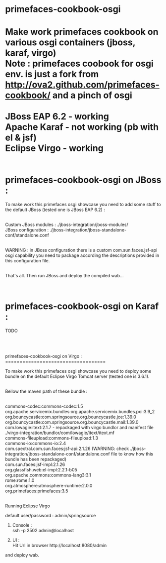 primefaces-cookbook-osgi
========================

Make work primefaces cookbook on various osgi containers (jboss, karaf, virgo) <br/>
Note : primefaces coobook for osgi env. is just a fork from http://ova2.github.com/primefaces-cookbook/ and a pinch of osgi<br/>
<br/>
JBoss EAP 6.2 - working <br/>
Apache Karaf  - not working (pb with el & jsf)<br/>
Eclipse Virgo - working <br/>
<br/>
<br/>
primefaces-cookbook-osgi on JBoss :
===================================

To make work this primefaces osgi showcase you need to add some stuff to the default JBoss (tested one is JBoss EAP 6.2) :<br/><br/>

Custom JBoss modules : ./jboss-integration/jboss-modules/ <br/>
JBoss configuration  : ./jboss-integration/jboss-standalone-conf/standalone.conf <br/><br/>

WARNING : in JBoss configuration there is a custom com.sun.faces.jsf-api osgi capability you need to package according the descriptions provided in this configuration file.<br/><br/>

That's all. Then run JBoss and deploy the compiled wab...<br/>
<br/>
<br/>

primefaces-cookbook-osgi on Karaf :
===================================

TODO<br/><br/>

<br/>
<br/>
primefaces-cookbook-osgi on Virgo :
===================================

To make work this primefaces osgi showcase you need to deploy some bundle on the default Eclipse Virgo Tomcat server (tested one is 3.6.1).<br/><br/>

Bellow the maven path of these bundle :<br/><br/>

commons-codec:commons-codec:1.5<br/>
org.apache.servicemix.bundles:org.apache.servicemix.bundles.poi:3.9_2<br/>
org.bouncycastle:com.springsource.org.bouncycastle.jce:1.39.0 <br/>
org.bouncycastle:com.springsource.org.bouncycastle.mail:1.39.0 <br/>
com.lowagie:itext:2.1.7 - repackaged with virgo bundlor and manifest file ./virgo-integration/bundlor/com/lowagie/itext/itext.mf<br/>
commons-fileupload:commons-fileupload:1.3<br/>
commons-io:commons-io:2.4<br/>
com.spectral.com.sun.faces:jsf-api:2.1.26 (WARNING: check ./jboss-integration/jboss-standalone-conf/standalone.conf file to know how this bundle has been repackaged)<br/>
com.sun.faces:jsf-impl:2.1.26<br/>
org.glassfish.web:el-impl:2.2.1-b05<br/>
org.apache.commons:commons-lang3:3.1<br/>
rome:rome:1.0<br/>
org.atmosphere:atmosphere-runtime:2.0.0<br/>
org.primefaces:primefaces:3.5<br/><br/>

Running Eclipse Virgo<br/>

default user/password : admin/springsource <br/>

1. Console : <br/>
ssh -p 2502 admin@localhost <br/>

2. UI : <br/>
Hit Url in browser http://localhost:8080/admin <br/>

and deploy wab.
<br/>
<br/>
